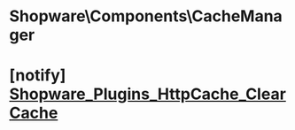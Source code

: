 # Shopware\Components\CacheManager

# [notify] [Shopware_Plugins_HttpCache_ClearCache](https://github.com/shopware/shopware/blob/5.6/engine/Shopware/Components/CacheManager.php#L113)

